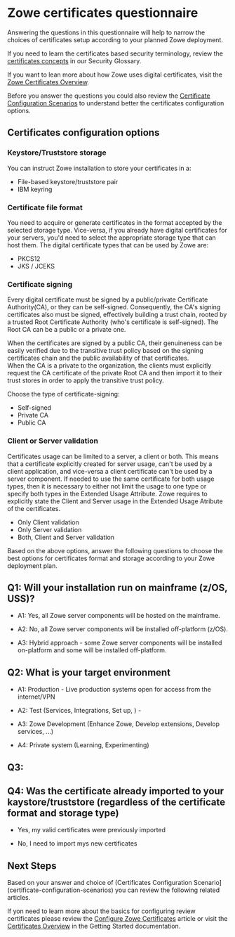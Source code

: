 # Zowe certificates questionnaire

Answering the questions in this questionnaire will help to narrow the choices of certificates setup according to your planned Zowe deployment.

If you need to learn the certificates based security terminology, review the [certificates concepts](../appendix/zowe-security-glossary#certificate-concepts) in our Security Glossary.   

If you want to lean more about how Zowe uses digital certificates, visit the [Zowe Certificates Overview](zowe-certificates-overview).

Before you answer the questions you could also review the [Certificate Configuration Scenarios](certificate-configuration-scenarios.md) to understand better the certificates configuration options. 

## Certificates configuration options

### Keystore/Truststore storage 
You can instruct Zowe installation to store your certificates in a:
- File-based keystore/truststore pair
- IBM keyring



### Certificate file format
You need to acquire or generate certificates in the format accepted by the selected storage type.
Vice-versa, if you already have digital certificates for your servers, you'd need to select the appropriate storage type that can host them. 
The digital certificate types that can be used by Zowe are: 
- PKCS12
- JKS / JCEKS

### Certificate signing
Every digital certificate must be signed by a public/private Certificate Authority(CA), or they can be self-signed. Consequently, the CA's signing certificates also must be signed, 
effectively building a trust chain, rooted by a trusted Root Certificate Authority (who's certificate is self-signed). The Root CA can be a public or a private one.     

When the certificates are signed by a public CA, their genuineness can be easily verified due to the transitive trust policy based on the signing certificates chain and the public availability of that certificates.   
When the CA is a private to the organization, the clients must explicitly request the CA certificate of the private Root CA and then import it to their trust stores in order to apply the transitive trust policy.   

Choose the type of certificate-signing:
- Self-signed
- Private CA
- Public CA

### Client or Server validation
Certificates usage can be limited to a server, a client or both. This means that a certificate explicitly created for server usage, can't be used by a client application, and vice-versa a client certificate can't be used by a server component.
If needed to use the same certificate for both usage types, then it is necessary to either not limit the usage to one type or specify both types in the Extended Usage Attribute. Zowe requires to explicitly state the Client and Server usage in the Extended Usage Atribute of the certificates.

- Only Client validation
- Only Server validation
- Both, Client and Server validation


Based on the above options, answer the following questions to choose the best options for certificates format and storage according to your Zowe deployment plan.  

## Q1: Will your installation run on mainframe (z/OS, USS)?
- A1: Yes, all Zowe server components will be hosted on the mainframe.


- A2: No, all Zowe server components will be installed off-platform (z/OS).


- A3: Hybrid approach - some Zowe server components will be installed on-platform and some will be installed off-platform. 

## Q2: What is your target environment
- A1: Production - Live production systems open for access from the internet/VPN

- A2: Test (Services, Integrations, Set up, ) -

- A3: Zowe Development (Enhance Zowe, Develop extensions, Develop services, ...)

- A4: Private system (Learning, Experimenting)

## Q3: 

## Q4:  Was the certificate already imported to your kaystore/truststore (regardless of the certificate format and storage type)
- Yes, my valid certificates were previously imported

- No, I need to import mys new certificates

## Next Steps
Based on your answer and choice of (Certificates Configuration Scenario](certificate-configuration-scenarios) you can review the following related articles.

If yon need to learn more about the basics for configuring review certificates please review the [Configure Zowe Certificates](./configure-certificates) article
or visit the [Certificates Overview](../getting-started/zowe-certificates-overview) in the Getting Started documentation.
